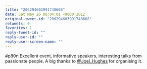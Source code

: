 ```yaml
---
title: "206294603991748608"
date: Sat May 26 08:04:01 +0000 2012
original-tweet-id: "206294603991748608"
retweets: 0
favorites: 1
reply-tweet-id: ""
reply-user-id: ""
reply-user-screen-name: ""
---
```

#p80n Excellent event, informative speakers, interesting talks from passionate people. A big thanks to <a href="https://twitter.com/Joel_Hughes">@Joel_Hughes</a> for organising it.
